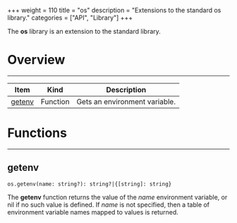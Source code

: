 +++
weight = 110
title = "os"
description = "Extensions to the standard os library."
categories = ["API", "Library"]
+++

The **os** library is an extension to the standard library.

# Overview

----

<div class="api-list one two">

| Item | Kind | Description |
| --- | --- | --- |
| [getenv](#getenv) | Function | Gets an environment variable. |

</div>

# Functions

----

## getenv

 `os.getenv(name: string?): string?|{[string]: string}`

The **getenv** function returns the value of the *name* environment
variable, or nil if no such value is defined. If *name* is not specified,
then a table of environment variable names mapped to values is returned.